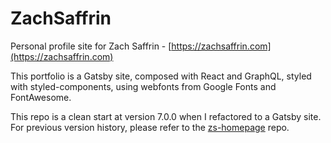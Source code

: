 # ZachSaffrin

Personal profile site for Zach Saffrin - [https://zachsaffrin.com](https://zachsaffrin.com)

This portfolio is a Gatsby site, composed with React and GraphQL, styled with styled-components, using webfonts from Google Fonts and FontAwesome.

This repo is a clean start at version 7.0.0 when I refactored to a Gatsby site. For previous version history, please refer to the [zs-homepage](https://github.com/zsaffrin/zs-homepage) repo.
